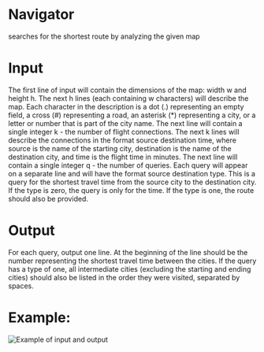 # Navigator
searches for the shortest route by analyzing the given map


# Input
The first line of input will contain the dimensions of the map: width w and height h.
The next h lines (each containing w characters) will describe the map. Each character in the description is a dot (.)
representing an empty field, a cross (#) representing a road, an asterisk (*) representing a city, or a letter or number that is part of the city name.
The next line will contain a single integer k - the number of flight connections.
The next k lines will describe the connections in the format source destination time, where source is the name of the starting city,
destination is the name of the destination city, and time is the flight time in minutes. The next line will contain a single integer
q - the number of queries. Each query will appear on a separate line and will have the format source destination type. This is a query
for the shortest travel time from the source city to the destination city. If the type is zero, the query is only for the time. 
If the type is one, the route should also be provided.

# Output
For each query, output one line. At the beginning of the line should be the number representing the shortest travel time between the cities.
If the query has a type of one, all intermediate cities (excluding the starting and ending cities) should also be listed in the order they were visited,
separated by spaces.

# Example:
![Example of input and output](https://github.com/ArtemDychenko/Navigator/assets/134294885/d8b206a1-9696-435a-afa3-9bd7b79b57b7)
